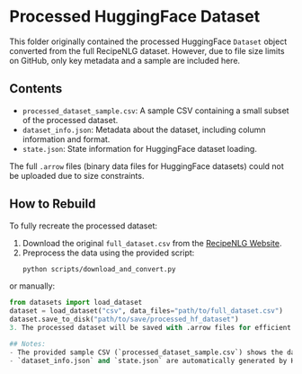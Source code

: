 # Processed HuggingFace Dataset

This folder originally contained the processed HuggingFace `Dataset` object converted from the full RecipeNLG dataset. However, due to file size limits on GitHub, only key metadata and a sample are included here.

## Contents

- `processed_dataset_sample.csv`: A sample CSV containing a small subset of the processed dataset.
- `dataset_info.json`: Metadata about the dataset, including column information and format.
- `state.json`: State information for HuggingFace dataset loading.

The full `.arrow` files (binary data files for HuggingFace datasets) could not be uploaded due to size constraints.

## How to Rebuild

To fully recreate the processed dataset:

1. Download the original `full_dataset.csv` from the [RecipeNLG Website](https://recipenlg.cs.put.poznan.pl/).
2. Preprocess the data using the provided script:
   ```bash
   python scripts/download_and_convert.py
or manually:
  ```python
  from datasets import load_dataset
  dataset = load_dataset("csv", data_files="path/to/full_dataset.csv")
  dataset.save_to_disk("path/to/save/processed_hf_dataset")
3. The processed dataset will be saved with .arrow files for efficient loading by HuggingFace.

## Notes:
- The provided sample CSV (`processed_dataset_sample.csv`) shows the data format after processing.
- `dataset_info.json` and `state.json` are automatically generated by HuggingFace's `save_to_disk()` and help with reconstructing the dataset.
